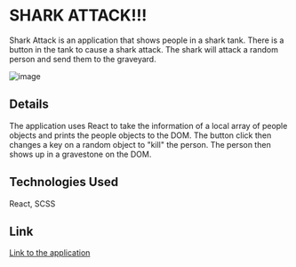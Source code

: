 # SHARK ATTACK!!!

Shark Attack is an application that shows people in a shark tank. There is a button in the tank to cause a shark attack. The shark will attack a random person and send them to the graveyard.

![image](https://i.imgur.com/puncXR0.gif)

## Details

The application uses React to take the information of a local array of people objects and prints the people objects to the DOM. The button click then changes a key on a random object to "kill" the person. The person then shows up in a gravestone on the DOM. 

## Technologies Used

React, SCSS

## Link

[Link to the application](https://bandstrar-shark-attack.netlify.app/)